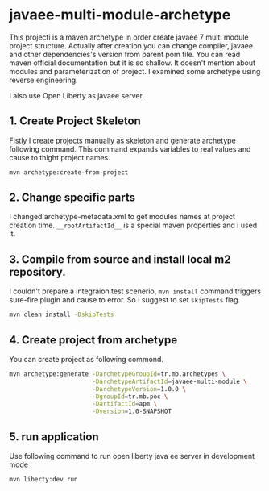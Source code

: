 # javaee-multi-module-archetype

This projecti is a maven archetype in order create javaee 7 multi module project structure. Actually after creation you can change compiler, javaee and other dependencies's version from parent pom file. You can read maven official documentation but it is so shallow. It doesn't mention about modules and parameterization of project. I examined some archetype using reverse engineering. 

I also use Open Liberty as javaee server. 

## 1. Create Project Skeleton 
Fistly I create projects manually as skeleton  and generate archetype following command. This command expands variables to real values and cause to thight project names. 
```sh
mvn archetype:create-from-project
```

## 2. Change specific parts

I changed archetype-metadata.xml to get modules names at project creation time. `__rootArtifactId__` is a special maven properties and i used it. 

## 3. Compile from source and install local m2 repository.

I couldn't prepare a integraion test scenerio, `mvn install` command triggers sure-fire plugin and cause to error. So I suggest to set `skipTests` flag.
```sh
mvn clean install -DskipTests
```
## 4. Create project from archetype

You can create project as following commond.

```sh
mvn archetype:generate -DarchetypeGroupId=tr.mb.archetypes \
                       -DarchetypeArtifactId=javaee-multi-module \
                       -DarchetypeVersion=1.0.0 \
                       -DgroupId=tr.mb.poc \
                       -DartifactId=apm \
                       -Dversion=1.0-SNAPSHOT
```  

## 5. run application 

Use following command to run open liberty java ee server in development mode

```sh
mvn liberty:dev run
```
